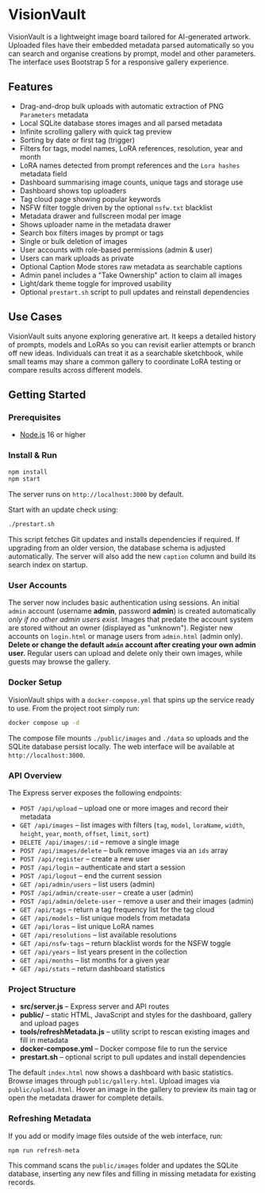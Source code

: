 # VisionVault

VisionVault is a lightweight image board tailored for AI-generated artwork. Uploaded files have their embedded metadata parsed automatically so you can search and organise creations by prompt, model and other parameters. The interface uses Bootstrap 5 for a responsive gallery experience.

## Features

- Drag-and-drop bulk uploads with automatic extraction of PNG `Parameters` metadata
- Local SQLite database stores images and all parsed metadata
- Infinite scrolling gallery with quick tag preview
- Sorting by date or first tag (trigger)
- Filters for tags, model names, LoRA references, resolution, year and month
- LoRA names detected from prompt references and the `Lora hashes` metadata field
- Dashboard summarising image counts, unique tags and storage use
- Dashboard shows top uploaders
- Tag cloud page showing popular keywords
- NSFW filter toggle driven by the optional `nsfw.txt` blacklist
- Metadata drawer and fullscreen modal per image
- Shows uploader name in the metadata drawer
- Search box filters images by prompt or tags
- Single or bulk deletion of images
- User accounts with role-based permissions (admin & user)
- Users can mark uploads as private
- Optional Caption Mode stores raw metadata as searchable captions
- Admin panel includes a "Take Ownership" action to claim all images
- Light/dark theme toggle for improved usability
- Optional `prestart.sh` script to pull updates and reinstall dependencies

## Use Cases

VisionVault suits anyone exploring generative art. It keeps a detailed history of prompts, models and LoRAs so you can revisit earlier attempts or branch off new ideas. Individuals can treat it as a searchable sketchbook, while small teams may share a common gallery to coordinate LoRA testing or compare results across different models.

## Getting Started

### Prerequisites
- [Node.js](https://nodejs.org/) 16 or higher

### Install & Run
```bash
npm install
npm start
```
The server runs on `http://localhost:3000` by default.

Start with an update check using:
```bash
./prestart.sh
```
This script fetches Git updates and installs dependencies if required.
If upgrading from an older version, the database schema is adjusted automatically.
The server will also add the new `caption` column and build its search index on startup.

### User Accounts

The server now includes basic authentication using sessions. An initial `admin` account (username **admin**, password **admin**) is created automatically *only if no other admin users exist*. Images that predate the account system are stored without an owner (displayed as "unknown"). Register new accounts on `login.html` or manage users from `admin.html` (admin only). **Delete or change the default `admin` account after creating your own admin user.** Regular users can upload and delete only their own images, while guests may browse the gallery.

### Docker Setup

VisionVault ships with a `docker-compose.yml` that spins up the service ready to use. From the project root simply run:

```bash
docker compose up -d
```

The compose file mounts `./public/images` and `./data` so uploads and the SQLite database persist locally. The web interface will be available at `http://localhost:3000`.

### API Overview

The Express server exposes the following endpoints:

- `POST /api/upload` – upload one or more images and record their metadata
- `GET /api/images` – list images with filters (`tag`, `model`, `loraName`, `width`, `height`, `year`, `month`, `offset`, `limit`, `sort`)
- `DELETE /api/images/:id` – remove a single image
- `POST /api/images/delete` – bulk remove images via an `ids` array
- `POST /api/register` – create a new user
- `POST /api/login` – authenticate and start a session
- `POST /api/logout` – end the current session
- `GET /api/admin/users` – list users (admin)
- `POST /api/admin/create-user` – create a user (admin)
- `POST /api/admin/delete-user` – remove a user and their images (admin)
- `GET /api/tags` – return a tag frequency list for the tag cloud
- `GET /api/models` – list unique models from metadata
- `GET /api/loras` – list unique LoRA names
- `GET /api/resolutions` – list available resolutions
- `GET /api/nsfw-tags` – return blacklist words for the NSFW toggle
- `GET /api/years` – list years present in the collection
- `GET /api/months` – list months for a given year
- `GET /api/stats` – return dashboard statistics

### Project Structure
- **src/server.js** – Express server and API routes
- **public/** – static HTML, JavaScript and styles for the dashboard, gallery and upload pages
- **tools/refreshMetadata.js** – utility script to rescan existing images and fill in metadata
- **docker-compose.yml** – Docker compose file to run the service
- **prestart.sh** – optional script to pull updates and install dependencies

The default `index.html` now shows a dashboard with basic statistics. Browse images through `public/gallery.html`. Upload images via `public/upload.html`. Hover an image in the gallery to preview its main tag or open the metadata drawer for complete details.

### Refreshing Metadata

If you add or modify image files outside of the web interface, run:

```bash
npm run refresh-meta
```

This command scans the `public/images` folder and updates the SQLite database, inserting any new files and filling in missing metadata for existing records.

